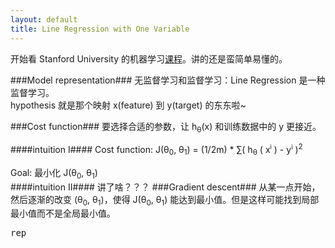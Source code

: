 ```yaml
---
layout: default
title: Line Regression with One Variable
---
```


开始看 Stanford University 的机器学习[课程](https://class.coursera.org/ml/lecture/index)。讲的还是蛮简单易懂的。

###Model representation###
无监督学习和监督学习：Line Regression 是一种监督学习。  
hypothesis 就是那个映射 x(feature) 到 y(target) 的东东啦~  

###Cost function###
要选择合适的参数，让 h<sub>θ</sub>(x) 和训练数据中的 y 更接近。

####intuition I####
Cost function: J(θ<sub>0</sub>, θ<sub>1</sub>) = (1/2m) * ∑( h<sub>θ</sub> ( x<sup><small>i</small></sup> ) - y<sup><small>i</small></sup> )<sup>2</sup>  
  
Goal: 最小化 J(θ<sub>0</sub>, θ<sub>1</sub>)  
####intuition II####
讲了啥？？？
###Gradient descent###
从某一点开始，然后逐渐的改变 (θ<sub>0</sub>, θ<sub>1</sub>)，使得 J(θ<sub>0</sub>, θ<sub>1</sub>) 能达到最小值。但是这样可能找到局部最小值而不是全局最小值。
<pre>rep</pre>